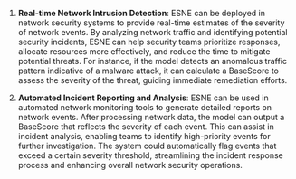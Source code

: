 1. **Real-time Network Intrusion Detection**: ESNE can be deployed in network security systems to provide real-time estimates of the severity of network events. By analyzing network traffic and identifying potential security incidents, ESNE can help security teams prioritize responses, allocate resources more effectively, and reduce the time to mitigate potential threats. For instance, if the model detects an anomalous traffic pattern indicative of a malware attack, it can calculate a BaseScore to assess the severity of the threat, guiding immediate remediation efforts.

2. **Automated Incident Reporting and Analysis**: ESNE can be used in automated network monitoring tools to generate detailed reports on network events. After processing network data, the model can output a BaseScore that reflects the severity of each event. This can assist in incident analysis, enabling teams to identify high-priority events for further investigation. The system could automatically flag events that exceed a certain severity threshold, streamlining the incident response process and enhancing overall network security operations.